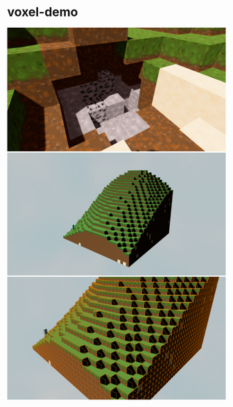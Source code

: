 # voxel-demo

![alt text](https://github.com/adambigg-s/voxel-demo/blob/main/examples/ambient_occlusion.png)
![alt text](https://github.com/adambigg-s/voxel-demo/blob/main/examples/perlin_chunk.png)
![alt text](https://github.com/adambigg-s/voxel-demo/blob/main/examples/mesh_chunk.png)
